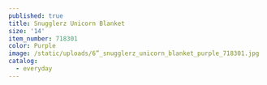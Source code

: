 ```yaml
---
published: true
title: Snugglerz Unicorn Blanket
size: '14'
item_number: 718301
color: Purple
image: /static/uploads/6”_snugglerz_unicorn_blanket_purple_718301.jpg
catalog:
  - everyday
---
```


